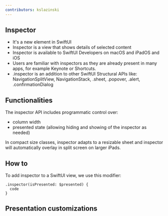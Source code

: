 ```yaml
---
contributors: kslazinski
---
```


## Inspector

- It's a new element in SwiftUI
- Inspector is a view that shows details of selected content
- Inspector is available to SwiftUI Developers on macOS and iPadOS and iOS
- Users are familiar with inspectors as they are already present in many apps, for example Keynote or Shortcuts.
- .inspector is an addition to other SwiftUI Structural APIs like: NavigationSplitView, NavigationStack, .sheet, .popover, .alert, .confirmationDialog 

## Functionalities

The inspector API includes programmatic control over:
- column width
- presented state (allowing hiding and showing of the inspector as needed)

In compact size classes, inspector adapts to a resizable sheet and inspector will automatically overlay in split screen on larger iPads.

## How to

To add inspector to a SwiftUI view, we use this modifier:
```
.inspector(isPresented: $presented) {
  code
}
```

## Presentation customizations
